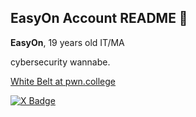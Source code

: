 ## EasyOn Account README 👺

**EasyOn**, 
19 years old
IT/MA

cybersecurity wannabe.

<a href="https://pwn.college">White Belt at pwn.college</a>

<div id="badges">
  <a href="https://twitter.com/e4syon">
    <img src="https://img.shields.io/badge/e4syOn-black?style=for-the-badge&logo=X&logoColor=white" alt="X Badge"/>
  </a>
</div>
